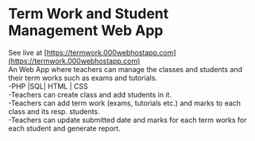 # Term Work and Student Management Web App
See live at [https://termwork.000webhostapp.com](https://termwork.000webhostapp.com)<br>
An Web App where teachers can manage the classes and students and their term works such as exams and tutorials.<br>
-PHP |SQL| HTML | CSS<br>
-Teachers can create class and add students in it.<br>
-Teachers can add term work (exams, tutorials etc.) and marks to each class and its resp. students.<br>
-Teachers can update submitted date and marks for each term works for each student and generate report.
